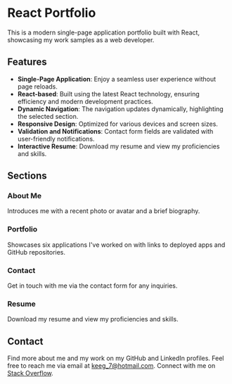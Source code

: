 # React Portfolio

This is a modern single-page application portfolio built with React, showcasing my work samples as a web developer.

## Features

- **Single-Page Application**: Enjoy a seamless user experience without page reloads.
- **React-based**: Built using the latest React technology, ensuring efficiency and modern development practices.
- **Dynamic Navigation**: The navigation updates dynamically, highlighting the selected section.
- **Responsive Design**: Optimized for various devices and screen sizes.
- **Validation and Notifications**: Contact form fields are validated with user-friendly notifications.
- **Interactive Resume**: Download my resume and view my proficiencies and skills.

## Sections

### About Me

Introduces me with a recent photo or avatar and a brief biography.

### Portfolio

Showcases six applications I've worked on with links to deployed apps and GitHub repositories.

### Contact

Get in touch with me via the contact form for any inquiries.

### Resume

Download my resume and view my proficiencies and skills.

## Contact

Find more about me and my work on my GitHub and LinkedIn profiles. Feel free to reach me via email at [keeg_7@hotmail.com](mailto:keeg_7@hotmail.com). Connect with me on [Stack Overflow](https://stackoverflow.com/users/21089041/keegan-omel).
